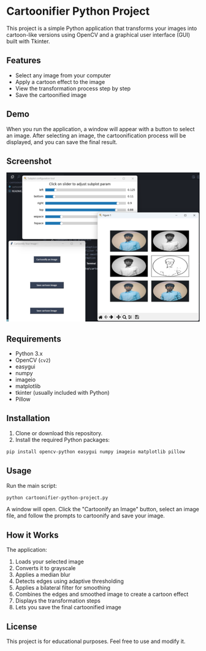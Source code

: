 # Cartoonifier Python Project

This project is a simple Python application that transforms your images into cartoon-like versions using OpenCV and a graphical user interface (GUI) built with Tkinter.

## Features
- Select any image from your computer
- Apply a cartoon effect to the image
- View the transformation process step by step
- Save the cartoonified image

## Demo
When you run the application, a window will appear with a button to select an image. After selecting an image, the cartoonification process will be displayed, and you can save the final result.

## Screenshot

![Cartoonifier Demo](screenshot/ss.png)

## Requirements
- Python 3.x
- OpenCV (`cv2`)
- easygui
- numpy
- imageio
- matplotlib
- tkinter (usually included with Python)
- Pillow

## Installation
1. Clone or download this repository.
2. Install the required Python packages:

```bash
pip install opencv-python easygui numpy imageio matplotlib pillow
```

## Usage
Run the main script:

```bash
python cartoonifier-python-project.py
```

A window will open. Click the "Cartoonify an Image" button, select an image file, and follow the prompts to cartoonify and save your image.

## How it Works
The application:
1. Loads your selected image
2. Converts it to grayscale
3. Applies a median blur
4. Detects edges using adaptive thresholding
5. Applies a bilateral filter for smoothing
6. Combines the edges and smoothed image to create a cartoon effect
7. Displays the transformation steps
8. Lets you save the final cartoonified image

## License
This project is for educational purposes. Feel free to use and modify it. 

